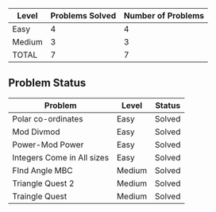 |Level|Problems Solved|Number of Problems|
|-----|---------------|------------------|
|Easy|4|4|
|Medium|3|3|
|TOTAL|7|7|


Problem Status
---
|Problem|Level|Status|
|-------|-----|------|
|Polar co-ordinates|Easy|Solved|
|Mod Divmod|Easy|Solved|
|Power-Mod Power|Easy|Solved|
|Integers Come in All sizes|Easy|Solved|
|FInd Angle MBC|Medium|Solved|
|Triangle Quest 2|Medium|Solved|
|Traingle Quest|Medium|Solved|
